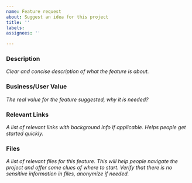 ```yaml
---
name: Feature request
about: Suggest an idea for this project
title: ''
labels:
assignees: ''

---
```


### **Description**
*Clear and concise description of what the feature is about.*

### **Business/User Value**
*The real value for the feature suggested, why it is needed?*

### **Relevant Links**
*A list of relevant links with background info if applicable. Helps people get started quickly.*

### **Files**
*A list of relevant files for this feature. This will help people navigate the project and offer some clues of where to start.
Verify that there is no sensitive information in files, anonymize if needed.*
